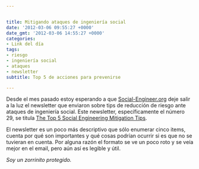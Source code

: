 ```yaml
---


title: Mitigando ataques de ingeniería social
date: '2012-03-06 09:55:27 +0000'
date_gmt: '2012-03-06 14:55:27 +0000'
categories:
- Link del día
tags:
- riesgo
- ingeniería social
- ataques
- newsletter
subtitle: Top 5 de acciones para prevenirse

---
```



Desde el mes pasado estoy esperando a que [Social-Engineer.org](http://www.social-engineer.org/) deje salir a la luz el newsletter que enviaron sobre tips de reducción de riesgo ante ataques de ingeniería social. Este newsletter, específicamente el número 29, se titula [The Top 5 Social Engineering Mitigation Tips](http://www.social-engineer.org/newsletter/Social-Engineer.OrgNewsletterVol.03Iss.29.htm).

El newsletter es un poco más descriptivo que sólo enumerar cinco items, cuenta por qué son importantes y qué cosas podrían ocurrir si es que no se tuvieran en cuenta. Por alguna razón el formato se ve un poco roto y se veía mejor en el email, pero aún así es legible y útil.

_Soy un zorrinito protegido._
